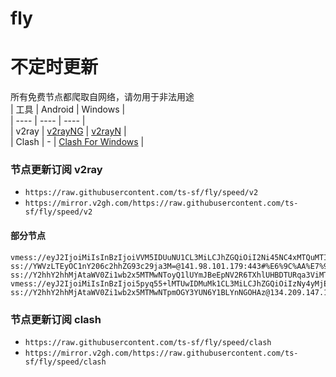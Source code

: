 # fly
# 不定时更新
所有免费节点都爬取自网络，请勿用于非法用途  
|  工具  | Android  | Windows  |  
|  ----  | ----   | ----  |  
| v2ray  | [v2rayNG](https://github.com/2dust/v2rayNG/releases) | [v2rayN](https://github.com/2dust/v2rayN/releases) |  
| Clash  | - | [Clash For Windows](https://github.com/2dust/clashN/releases) | 
  
### 节点更新订阅  v2ray
- `https://raw.githubusercontent.com/ts-sf/fly/speed/v2`  
- `https://mirror.v2gh.com/https://raw.githubusercontent.com/ts-sf/fly/speed/v2`  

#### 部分节点  
``` 
vmess://eyJ2IjoiMiIsInBzIjoiVVM5IDUuNU1CL3MiLCJhZGQiOiI2Ni45NC4xMTQuMTIyIiwicG9ydCI6IjUzNTAzIiwiaWQiOiJjOWI5ZGVhMy01ODY4LTQ3N2YtZTU0ZC0yYzhmMTI0ZjY0N2QiLCJhaWQiOiIwIiwic2N5IjoiYXV0byIsIm5ldCI6InRjcCIsInR5cGUiOiJub25lIiwiaG9zdCI6IiIsInBhdGgiOiIiLCJ0bHMiOiIiLCJzbmkiOiIiLCJ0ZXN0X25hbWUiOiJVUzkifQ==
ss://YWVzLTEyOC1nY206c2hhZG93c29ja3M=@141.98.101.179:443#%E6%9C%AA%E7%9F%A582%201.9MB%2Fs
ss://Y2hhY2hhMjAtaWV0Zi1wb2x5MTMwNToyQ1lUYmJBeEpNV2R6TXhlUHBDTURqa3ViMTNDRHhVMkJxYUp6YjFadDNIQllHV3NmS3dOZ1FLaHpFYTd1QUp1dDc0Qmo0Zmhpd0o2Q0tGQnU0TWlRNDNRRWU5eEQydTc=@185.5.38.111:55988#%E6%9C%AA%E7%9F%A585%201.9MB%2Fs
vmess://eyJ2IjoiMiIsInBzIjoi5pyq55+lMTUwIDMuMk1CL3MiLCJhZGQiOiIzNy4yMjEuMTI1LjE1OSIsInBvcnQiOiIzMzk0MCIsImlkIjoiMzUzZTA3ODctNzFiYy00NDJkLTljOWQtOTAyZjkwMzU5ZWI1IiwiYWlkIjoiMCIsInNjeSI6ImF1dG8iLCJuZXQiOiJ0Y3AiLCJ0eXBlIjoiIiwiaG9zdCI6IiIsInBhdGgiOiIiLCJ0bHMiOiIiLCJzbmkiOiIiLCJ0ZXN0X25hbWUiOiIxNTAifQ==
ss://Y2hhY2hhMjAtaWV0Zi1wb2x5MTMwNTpmOGY3YUN6Y1BLYnNGOHAz@134.209.147.198:990#%E6%9C%AA%E7%9F%A5161%2063.1KB%2Fs
```
### 节点更新订阅  clash
- `https://raw.githubusercontent.com/ts-sf/fly/speed/clash`  
- `https://mirror.v2gh.com/https://raw.githubusercontent.com/ts-sf/fly/speed/clash`  


